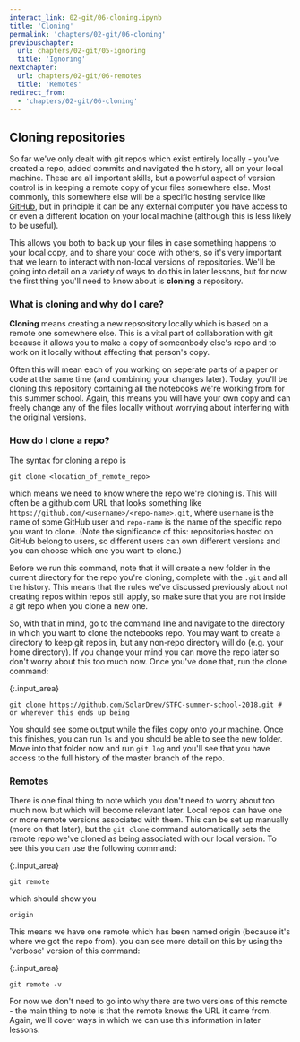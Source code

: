 ```yaml
---
interact_link: 02-git/06-cloning.ipynb
title: 'Cloning'
permalink: 'chapters/02-git/06-cloning'
previouschapter:
  url: chapters/02-git/05-ignoring
  title: 'Ignoring'
nextchapter:
  url: chapters/02-git/06-remotes
  title: 'Remotes'
redirect_from:
  - 'chapters/02-git/06-cloning'
---
```


## Cloning repositories

So far we've only dealt with git repos which exist entirely locally - you've created a repo, added commits and navigated the history, all on your local machine. These are all important skills, but a powerful aspect of version control is in keeping a remote copy of your files somewhere else. Most commonly, this somewhere else will be a specific hosting service like [GitHub](https://github.com/), but in principle it can be any external computer you have access to or even a different location on your local machine (although this is less likely to be useful).

This allows you both to back up your files in case something happens to your local copy, and to share your code with others, so it's very important that we learn to interact with non-local versions of repositories. We'll be going into detail on a variety of ways to do this in later lessons, but for now the first thing you'll need to know about is **cloning** a repository.

### What is cloning and why do I care?

**Cloning** means creating a new repsository locally which is based on a remote one somewhere else. This is a vital part of collaboration with git because it allows you to make a copy of someonbody else's repo and to work on it locally without affecting that person's copy.

Often this will mean each of you working on seperate parts of a paper or code at the same time (and combining your changes later). Today, you'll be cloning this repository containing all the notebooks we're working from for this summer school. Again, this means you will have your own copy and can freely change any of the files locally without worrying about interfering with the original versions.

### How do I clone a repo?

The syntax for cloning a repo is

```
git clone <location_of_remote_repo>
```

which means we need to know where the repo we're cloning is. This will often be a github.com URL that looks something like `https://github.com/<username>/<repo-name>.git`, where `username` is the name of some GitHub user and `repo-name` is the name of the specific repo you want to clone. (Note the significance of this: repositories hosted on GitHub belong to users, so different users can own different versions and you can choose which one you want to clone.)

Before we run this command, note that it will create a new folder in the current directory for the repo you're cloning, complete with the `.git` and all the history. This means that the rules we've discussed previously about not creating repos within repos still apply, so make sure that you are not inside a git repo when you clone a new one.

So, with that in mind, go to the command line and navigate to the directory in which you want to clone the notebooks repo. You may want to create a directory to keep git repos in, but any non-repo directory will do (e.g. your home directory). If you change your mind you can move the repo later so don't worry about this too much now. Once you've done that, run the clone command:


{:.input_area}
```xonsh
git clone https://github.com/SolarDrew/STFC-summer-school-2018.git # or wherever this ends up being
```

You should see some output while the files copy onto your machine. Once this finishes, you can run `ls` and you should be able to see the new folder. Move into that folder now and run `git log` and you'll see that you have access to the full history of the master branch of the repo.

### Remotes

There is one final thing to note which you don't need to worry about too much now but which will become relevant later. Local repos can have one or more remote versions associated with them. This can be set up manually (more on that later), but the `git clone` command automatically sets the remote repo we've cloned as being associated with our local version. To see this you can use the following command:


{:.input_area}
```xonsh
git remote
```

which should show you

```
origin
```

This means we have one remote which has been named origin (because it's where we got the repo from). you can see more detail on this by using the 'verbose' version of this command:


{:.input_area}
```xonsh
git remote -v
```

For now we don't need to go into why there are two versions of this remote - the main thing to note is that the remote knows the URL it came from. Again, we'll cover ways in which we can use this information in later lessons.
